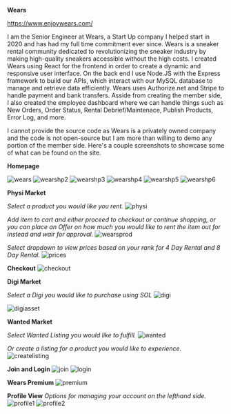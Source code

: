 __Wears__

https://www.enjoywears.com/

I am the Senior Engineer at Wears, a Start Up company I helped start in 2020 and has had my full time commitment ever since. Wears is a sneaker rental community dedicated to revolutionizing the sneaker industry by making high-quality sneakers accessible without the high costs.
I created Wears using React for the frontend in order to create a dynamic and responsive user interface. On the back end I use Node.JS with the Express framework to build our APIs, which interact with our MySQL database to manage and retrieve data efficiently.
Wears uses Authorize.net and Stripe to handle payment and bank transfers.
Asside from creating the member side, I also created the employee dashboard where we can handle things such as New Orders, Order Status, Rental Debrief/Maintenace, Publish Products, Error Log, and more.

I cannot provide the source code as Wears is a privately owned company and the code is not open-source but I am more than willing to demo any portion of the member side.
Here's a couple screenshots to showcase some of what can be found on the site.

__Homepage__

![wears](https://github.com/xvxbryan/wears/assets/31249606/2b22ebfd-6584-44fe-b53e-2ccb7886574e)
![wearshp2](https://github.com/xvxbryan/wears/assets/31249606/9747300c-2927-44af-8de6-063718d31f14)
![wearshp3](https://github.com/xvxbryan/wears/assets/31249606/a89651e7-622c-46ca-b692-fb9393e0619c)
![wearshp4](https://github.com/xvxbryan/wears/assets/31249606/4305076d-bbbb-4dad-a143-eea5cb1cbee1)
![wearshp5](https://github.com/xvxbryan/wears/assets/31249606/c16915f6-cd2d-42f8-928c-04800a435848)
![wearshp6](https://github.com/xvxbryan/wears/assets/31249606/ea9efc35-ed13-480b-9d6d-56f8102f3bfe)

__Physi Market__

_Select a product you would like you rent._
![physi](https://github.com/xvxbryan/wears/assets/31249606/56755510-eb17-4d57-bded-0f18a1a04293)

_Add item to cart and either proceed to checkout or continue shopping,_
_or you can place an Offer on how much you would like to rent the item out for instead and wair for approval._
![wearsprod](https://github.com/xvxbryan/wears/assets/31249606/ff9159b1-f225-462c-9808-53ff8fb99c72)

_Select dropdown to view prices based on your rank for 4 Day Rental and 8 Day Rental._
![prices](https://github.com/xvxbryan/wears/assets/31249606/a4178dfa-c0f0-4741-8289-0df37d311d98)

__Checkout__
![checkout](https://github.com/xvxbryan/wears/assets/31249606/64e4ada8-0962-4052-8bc0-ec7c0c963a61)


__Digi Market__

_Select a Digi you would like to purchase using SOL_
![digi](https://github.com/xvxbryan/wears/assets/31249606/54a1279f-99aa-4ea4-8022-d300b1077888)

![digiasset](https://github.com/xvxbryan/wears/assets/31249606/e4ec225f-7f82-4f44-8055-ab2cc29aee0d)


__Wanted Market__

_Select Wanted Listing you would like to fulfill._
![wanted](https://github.com/xvxbryan/wears/assets/31249606/e6db40d1-eb6d-4262-b2de-f456cb9fa7bb)

_Or create a listing for a product you would like to experience._
![createlisting](https://github.com/xvxbryan/wears/assets/31249606/fa01ab88-b941-498b-8478-781868435383)

__Join and Login__
![join](https://github.com/xvxbryan/wears/assets/31249606/6dae2cc4-b426-418a-902c-1e8db1640b2b)
![login](https://github.com/xvxbryan/wears/assets/31249606/458b1c9e-b65f-4c96-9c42-89b78b42d558)

__Wears Premium__
![premium](https://github.com/xvxbryan/wears/assets/31249606/78709619-614b-4cbb-9859-a7d6ece94c3c)

__Profile View__
_Options for managing your account on the lefthand side._
![profile1](https://github.com/xvxbryan/wears/assets/31249606/ea749639-715d-41b7-8bb1-1fc9f19027c1)
![profile2](https://github.com/xvxbryan/wears/assets/31249606/f150f03b-01e6-4779-84ec-f2c73e8b2c53)
